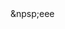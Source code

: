 <!DOCTYPE HTML PUBLIC "-//W3C//DTD HTML 4.0 Transitional//EN">
<html>
<head>
<!-- Google Tag Manager -->
<script>(function(w,d,s,l,i){w[l]=w[l]||[];w[l].push({'gtm.start':
new Date().getTime(),event:'gtm.js'});var f=d.getElementsByTagName(s)[0],
j=d.createElement(s),dl=l!='dataLayer'?'&l='+l:'';j.async=true;j.src=
'https://www.googletagmanager.com/gtm.js?id='+i+dl;f.parentNode.insertBefore(j,f);
})(window,document,'script','dataLayer','GTM-PQ5BPPS');</script>
<!-- End Google Tag Manager -->
  
<title></title>
</head>
<body>
&npsp;eee
</body>
  
<!-- Google Tag Manager (noscript) -->
<noscript><iframe src="https://www.googletagmanager.com/ns.html?id=GTM-PQ5BPPS"
height="0" width="0" style="display:none;visibility:hidden"></iframe></noscript>
<!-- End Google Tag Manager (noscript) -->
</html>
